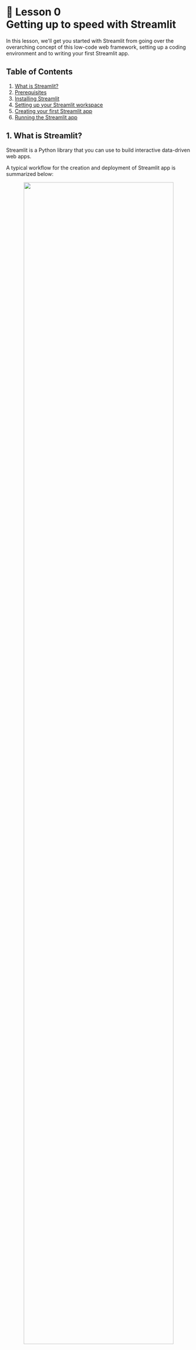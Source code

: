 # 📖 Lesson 0 <br> Getting up to speed with Streamlit

In this lesson, we'll get you started with Streamlit from going over the overarching concept of this low-code web framework, setting up a coding environment and to writing your first Streamlit app.

## Table of Contents
1. [What is Streamlit?](#1-what-is-streamlit)
2. [Prerequisites](#2-prerequisites)
3. [Installing Streamlit](#3-installing-streamlit)
4. [Setting up your Streamlit workspace](#4-setting-up-your-streamlit-workspace)
5. [Creating your first Streamlit app](#5-creating-your-first-streamlit-app)
6. [Running the Streamlit app](#6-running-the-streamlit-app)

## 1. What is Streamlit?

Streamlit is a Python library that you can use to build interactive data-driven web apps.

A typical workflow for the creation and deployment of Streamlit app is summarized below:

<p align="center">
   <img src="../img/lesson-0-streamlit-workflow.png" width="90%">
</p>

1. **Collect requirements** - In this phase, we want to make a list of the desirable features and capabilities that we want our web app to do.
2. **Code** - Next, we'll do the actual coding of the web app with the Streamlit library.
3. **Repo** - Once the code is complete, we can Git push (*i.e.* upload) it to a GitHub repo where app files are stored and used in a subsequent deployment phase. 
4. **Cloud** - To share our Streamlit apps publicly, we're going to deploy the app on the cloud using a platform such as [Streamlit Community Cloud](https://streamlit.io/cloud). In a few clicks of the mouse, one can go from app files stored on the GitHub repo to a deployed app.
5. **App** - Streamlit app can be easily shared via the deployed URL in the format of https://<subdomain>.streamlit.app/ where `subdomain` refers to the unique identifier that can either be automatically generated by the server as a long form URL (*e.g.* https://dataprofessor-st-matplotlib-line-plot-streamlit-app-2a0abu.streamlit.app/) or explicitly renamed to a shorter and easy to remember one (*e.g.* https://chanin.streamlit.app/).

## 2. Prerequisites

Here's what you need to use Streamlit:
- Have basic Python knowledge.
- Write scripts to perform specific tasks (like taking several Excel files as input and combining them into one).
- Build and grow the Streamlit app line by line instead of starting with a predefined layout (it takes only a few lines of code).
If you can do all this, congratulations! You're ready to plunge into the world of Streamlit.

## 3. Installing Streamlit

If you already have an existing Python coding environment, Streamlit can be installed using `pip` as shown below:

```
pip install streamlit
```

## 4. Setting up your Streamlit workspace

It is typically good practice to house the Streamlit app in their own dedicated conda environment. This way the library dependencies don’t get entangled with other Python libraries used by other apps.

Here, we're going to replicate a Streamlit app from an existing GitHub repo available at https://github.com/dataprofessor/eda-app/.

Particularly, we're going to clone the EDA app from a YouTube tutorial video on [*How to Build an EDA app using Pandas Profiling*](https://youtu.be/p4uohebPuCg).

**Step 1.** Create a conda environment

Create a conda environment called eda:

```
conda create -n eda python=3.8
```

**Step 2.** Activate the eda environment:

```
conda activate eda
```

**Step 3.** To install prerequisite libraries we must first download the requirements.txt file (it contains the library version numbers):

```
wget https://raw.githubusercontent.com/dataprofessor/ydata_profiling/main/requirements.txt
```

**Step 4.** To actually install prerequisite libraries using the requirements.txt file

```
pip install -r requirements.txt
```

Inside the `requirements.txt` file you'll see the following contents:

```
streamlit
pandas
ydata_profiling
streamlit_pandas_profiling
```

**Step 5.** Download and unzip contents from the GitHub repo: https://github.com/dataprofessor/ydata_profiling/archive/main.zip

**Step 6.** Launch the app:

```
streamlit run app.py
```

You’ll see the web app browser pop up:

<p align="center">
  <img src="../img/lesson-0-EDA-app.png" width="90%">
</p>

The functionality of this EDA app leverages the capabilities of pandas-profiling. Let's take a look at the app in action:

<p align="center">
   <img src="../img/lesson-0-EDA-app-screencast.gif" width="90%">
</p>

Congratulations! You now know how to clone a Streamlit app from a GitHub repo, setup a dedicated conda environment, and successfully launch the app!

## 5. Creating your first Streamlit app

Before we get into the nuts and bolts of the Streamlit library, let's take a hands-on approach for learning how to use Streamlit. Particularly, creating a simple **Hello world app** would probably be an expected rite of passage to learning Streamlit!

It's not as difficult as you may think. In fact, it takes only 2 lines of code to do just that!

```Python
import streamlit as st
st.write('Hello world!')
```

Click on the **See code explanation** toggle button to reveal the explanatory text:

<details>
<summary><i>See code explanation</i></summary>

Here's a line-by-line breakdown of the code:
  1. Import the `streamlit` library as `st` (so that we can later refer to `streamlit` literally as `st` instead of having to type the full word `streamlit`.
  2. Use `st.write` to write a text output and inside the `st.write` command we use the `'Hello world!'` string as the input argument.
</details>

## 6. Running the Streamlit app

Locally, you can run the newly created Streamlit app by launching a command-line terminal and enter the following:

```
streamlit run streamlit_app.py
```

where `streamlit_app.py` is the Streamlit app that you've just created.




## 7. Methods for displaying information in the app

Now that we know how to create your first Streamlit app and get it up and running, it's now time to explore how we can display information in the app.

In the Streamlit Documentation page, the [Text elements](https://docs.streamlit.io/library/api-reference/text) and [Write and magic](https://docs.streamlit.io/library/api-reference/write-magic) pages provide several ways in which information can be displayed. 

Here's a list of methods for displaying information in app:
- [`st.title()`](https://docs.streamlit.io/library/api-reference/text/st.title) - Display the app's title.
- [`st.header()`](https://docs.streamlit.io/library/api-reference/text/st.header) - Display text as a section header
- [`st.subheader()`](https://docs.streamlit.io/library/api-reference/text/st.subheader) - Display text as a sub-section header
- [`st.write()`](https://docs.streamlit.io/library/api-reference/text/st.write) - Can both display text and write arguments to the app.
- [`st.markdown()`](https://docs.streamlit.io/library/api-reference/text/st.markdown) - Display text in Markdown format
- [`st.text()`](https://docs.streamlit.io/library/api-reference/text/st.text) - Display fixed width and pre-formatted text
- [`st.code()`](https://docs.streamlit.io/library/api-reference/text/st.code) - Display code that can be copied
- [`st.caption()`](https://docs.streamlit.io/library/api-reference/text/st.caption) - Display small caption text
- [`st.latex()`](https://docs.streamlit.io/library/api-reference/text/st.latex) - Display LaTeX expressions

## 8. Input widgets for accepting user information in the app

A great part about building data-driven apps is the ability to take in user input via various widgets, for example, sliders, text input, number input, color selector, etc. Such widget input can then be used to set model parameters, assign values to function parameters, and so much more.

Here's a list of common input widgets that I typically use:
- `st.text_input()` - Displays a single-line text input widget
- `st.number_input()` - Displays a number input widget
- `st.selectbox()` - Displays a drop-down selection widget
- `st.multiselect()` - Displays a multi-selection widget
- `st.slider()` - Displays either a single-value slider or a range slider
- `st.file_uploader()` - Displays a file upload widget
- `st.button()` - Displays a button widget
- `st.download_button()` - Displays a download button widget

Note: It should be mentioned that aside from those listed above, there are several more input widgets from which you can use. More information on the [Input widgets](https://docs.streamlit.io/library/api-reference/widgets) Docs page.

## 9. Chat elements for building a chatbot

Streamlit currently provides 3 chat elements widgets (more info in the [Chat elements](https://docs.streamlit.io/library/api-reference/chat) Docs page) that is designed for you to use in conjunction with one another, for example, in building a chatbot (or you can also use them separately).

Here's a list of the chat elements:
- [`st.chat_input()`](https://docs.streamlit.io/library/api-reference/chat/st.chat_input) - Displays a chat input widget
- [`st.chat_message()`](https://docs.streamlit.io/library/api-reference/chat/st.chat_message) - Inserts a chat message container for displaying LLM generated responses
- [`st.status()`](https://docs.streamlit.io/library/api-reference/status/st.status) - Inserts a status container for display output from long-running tasks

## Summary

In this lesson, we're introduced to Streamlit along with how to setup a computing environment as well as creating our first Streamlit app.

[//]: # 

